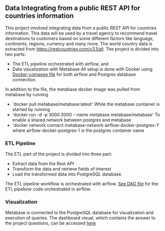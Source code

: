 ## Data Integrating from a public REST API for countries information

This project involved integrating data from a public REST API for countries information. This data will be used by a travel agency to recommend travel destinations to customers based on some different factors like language, continents, regions, currency and many more. The world country data is extracted from https://restcountries.com/v3.1/all.
The project is divided into two parts:
- The ETL pipeline orchestrated with airflow, and
- Data visualization with Metabase
All setup is done with Docker using [Docker-compose file](./docker-compose.yml) for both airflow and Postgres database connection.

In addition to the file, the metabase docker image was pulled from metabase by running
- 'docker pull metabase/metabase:latest'
While the metabase container is started by running
- 'docker run -d -p 3000:3000 --name metabase metabase/metabase'
To enable a shared network between postgres and metabase
- 'docker network connect metabase-network airflow-docker-postgres-1' where airflow-docker-postgres-1 is the postgres container name

### ETL Pipeline
The ETL part of the project is divided into three part:
- Extract data from the Rest API
- Transform the data and retrieve fields of interest
- Load the transformed data into PostgreSQL database.

The ETL pipeline workflow is orchestrated with airflow. [See DAG file](./dags/country_info_dag.py) for the ETL pipekine code orchestrated in airflow.

### Visualization
Metabase is connected to the PostgreSQL database for visualization and execution of queries. The dashboard visual, which contains the answer to the project questions, can be accessed [here](./WorldCountryDashboard.pdf)

